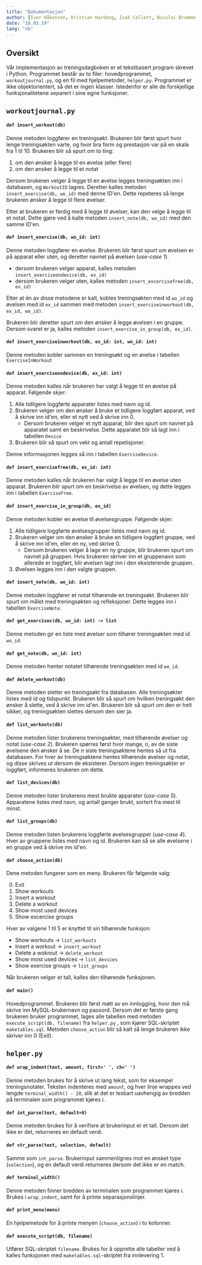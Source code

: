 ```yaml
---
title: "Dokumentasjon"
author: [Iver Håkonsen, Kristian Hardang, Isak Collett, Nicolai Brummenæs]
date: "18.03.19"
lang: "nb"
...
```


## Oversikt
Vår implementasjon av treningsdagboken er et tekstbasert program skrevet i
Python. Programmet består av to filer: hovedprogrammet, `workoutjournal.py`, og
en fil med hjelpemetoder, `helper.py`. Programmet er ikke objektorientert, så
det er ingen klasser. Istedenfor er alle de forskjellige funksjonalitetene
separert i sine egne funksjoner.


## `workoutjournal.py` 

#### `def insert_workout(db)`
Denne metoden loggfører en treningsøkt. Brukeren blir først spurt hvor lenge
treningsøkten varte, og hvor bra form og prestasjon var på en skala fra 1 til 10.
Brukeren blir så spurt om to ting:

1. om den ønsker å legge til en øvelse (eller flere)
2. om den ønsker å legge til et notat

Dersom brukeren velger å legge til en øvelse legges treningsøkten inn i
databasen, og `WorkoutID` lagres. Deretter kalles metoden `insert_exercise(db, wo_id)`
med denne ID'en. Dette repeteres så lenge brukeren ønsker å legge til flere øvelser.

Etter at brukeren er ferdig med å legge til øvelser, kan den velge å legge til et notat.
Dette gjøre ved å kalle metoden `insert_note(db, wo_id)` med den samme ID'en.


#### `def insert_exercise(db, wo_id: int)`
Denne metoden loggfører en øvelse. Brukeren blir først spurt om øvelsen er på
apparat eller uten, og deretter navnet på øvelsen (_use-case 1_).
 
* dersom brukeren velger apparat, kalles metoden `insert_exerciseondevice(db, ex_id)`
* dersom brukeren velger uten, kalles metoden `insert_excercisefree(db, ex_id)` 

Etter at én av disse metodene er kalt, kobles treningsøkten med id `wo_id` og øvelsen 
med id `ex_id` sammen med metoden `insert_exerciseinworkout(db, ex_id, wo_id)`.

Brukeren blir deretter spurt om den ønsker å legge øvelsen i en gruppe. Dersom svaret er ja,
kalles metoden `insert_exercise_in_group(db, ex_id)`. 

#### `def insert_exerciseinworkout(db, ex_id: int, wo_id: int)`
Denne metoden kobler sammen en treningsøkt og en øvelse i tabellen `ExerciseInWorkout` 


#### `def insert_exerciseondevice(db, ex_id: int)`
Denne metoden kalles når brukeren har valgt å legge til en øvelse på apparat.
Følgende skjer:

1. Alle tidligere loggførte apparater listes med navn og id.
2. Brukeren velger om den ønsker å bruke et tidligere loggført apparat, ved å
   skrive inn id'en, eller et nytt ved å skrive inn 0.
    - Dersom brukeren velger et nytt apparat, blir den spurt om navnet på
      apparatet samt en beskrivelse. Dette apparatet blir så lagt inn i
      tabellen `Device` 
3. Brukeren blir så spurt om vekt og antall repetisjoner.

Denne informasjonen legges så inn i tabellen `ExerciseDevice`.

#### `def insert_exercisefree(db, ex_id: int)`
Denne metoden kalles når brukeren har valgt å legge til en øvelse uten apparat.
Brukeren blir spurt om en beskrivelse av øvelsen, og dette legges inn i tabellen 
`ExerciseFree`.

#### `def insert_exercise_in_group(db, ex_id)`
Denne metoden kobler en øvelse til øvelsesgruppe. Følgende skjer:

1. Alle tidligere loggførte øvelsesgrupper listes med navn og id.
2. Brukeren velger om den ønsker å bruke en tidligere loggført gruppe, ved å
   skrive inn id'en, eller en ny, ved skrive 0.
   - Dersom brukeren velger å lage en ny gruppe, blir brukeren spurt om navnet
     på gruppen. Hvis brukeren skriver inn et gruppenavn som allerede er
     loggført, blir øvelsen lagt inn i den eksisterende gruppen.
3. Øvelsen legges inn i den valgte gruppen.

#### `def insert_note(db, wo_id: int)`
Denne metoden loggfører et notat tilhørende en treningsøkt. Brukeren blir spurt
om målet med treningsøkten og refleksjoner. Dette legges inn i tabellen `ExerciseNote`.

#### `def get_exercises(db, wo_id: int) -> list`
Denne metoden gir en liste med øvelser som tilhører treningsøkten med id `wo_id`.

#### `def get_note(db, wo_id: int)`
Denne metoden henter notatet tilhørende treningsøkten med id `wo_id`.

#### `def delete_workout(db)`
Denne metoden sletter en treningsøkt fra databasen. Alle treningsøkter listes
med id og tidspunkt. Brukeren blir så spurt om hvilken treningsøkt den ønsker å
slette, ved å skrive inn id'en. Brukeren blir så spurt om den er helt sikker,
og treningsøkten slettes dersom den sier ja.


#### `def list_workouts(db)`
Denne metoden lister brukerens treningsøkter, med tilhørende øvelser og notat (_use-case 2_).
Brukeren spørres først hvor mange, _n_, av de siste øvelsene den ønsker å se.
De _n_ siste treningsøktene hentes så ut fra databasen. For hver av
treningsøktene hentes tilhørende øvelser og notat, og disse skrives ut dersom
de eksisterer. Dersom ingen treningsøkter er loggført, informeres brukeren om
dette.


#### `def list_devices(db)`
Denne metoden lister brukerens mest brukte apparater (_use-case 5_).
Apparatene listes med navn, og antall ganger brukt, sortert fra mest til minst.

#### `def list_groups(db)`
Denne metoden listen brukerens loggførte øvelsesgrupper (_use-case 4_). Hver av
gruppene listes med navn og id. Brukeren kan så se alle øvelsene i en gruppe
ved å skrive inn id'en.

#### `def choose_action(db)`
Dene metoden fungerer som en meny. Brukeren får følgende valg:

0. Exit
1. Show workouts
2. Insert a workout
3. Delete a workout
4. Show most used devices
5. Show excercise groups

Hver av valgene 1 til 5 er knyttet til sin tilhørende funksjon:

* Show workouts → `list_workouts` 
* Insert a workout → `insert_workout` 
* Delete a wokrout → `delete_workout` 
* Show most used devices → `list_devices` 
* Show exercise groups → `list_groups` 

Når brukeren velger et tall, kalles den tilhørende funksjonen.

#### `def main()`
Hovedprogrammet. Brukeren blir først møtt av en innlogging, hvor den må skrive
inn MySQL-brukernavn og passord. Dersom det er første gang brukeren bruker
programmet, lages alle tabellen med metoden `execute_script(db, filename)` fra
`helper.py` , som kjører SQL-skriptet `maketables.sql`.
Metoden `choose_action` blir så kalt så lenge brukeren ikke skriver inn 0 (Exit).

## `helper.py` 

#### `def wrap_indent(text, amount, first=' ', ch=' ')`
Denne metoden brukes for å skrive ut lang tekst, som for eksempel
treningsnotater. Teksten indenteres med `amount`, og hver linje wrappes ved
lengde `terminal_width() - 20`, slik at det er lesbart uavhengig av bredden på
terminalen som programmet kjøres i.

#### `def int_parse(text, default=0)`
Denne metoden brukes for å verifisre at brukerinput er et tall. Dersom det ikke
er det, returneres en default verdi.

#### `def str_parse(text, selection, default)`
Samme som `int_parse`. Brukerinput sammenlignes mot en ønsket type
(`selection`), og en default verdi returneres dersom det ikke er en match.

#### `def terminal_width()`
Denne metoden finner bredden av terminalen som programmet kjøres i. Brukes i
`wrap_indent`, samt for å printe separasjonslinjer.

#### `def print_menu(menu)`
En hjelpemetode for å printe menyen (`choose_action`) i to kolonner.

#### `def execute_script(db, filename)`
Utfører SQL-skriptet `filename`. Brukes for å opprette alle tabeller ved å
kalles funksjonen med `maketables.sql`-skriptet fra innlevering 1.
